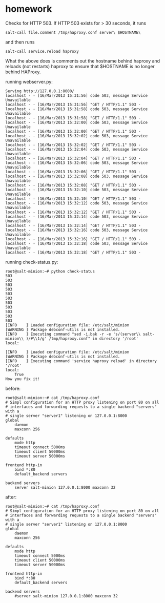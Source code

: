 homework
========


Checks for HTTP 503.  If HTTP 503 exists for > 30 seconds, it runs 

    salt-call file.comment /tmp/haproxy.conf server\ $HOSTNAME\ 

and then runs

    salt-call service.reload haproxy
    
What the above does is comments out the hostname behind haproxy and reloads (not restarts) haproxy to ensure that $HOSTNAME
is no longer behind HAProxy. 

running webserver.py:

    Serving http://127.0.0.1:8000/
    localhost - - [16/Mar/2013 15:31:56] code 503, message Service Unavailable
    localhost - - [16/Mar/2013 15:31:56] "GET / HTTP/1.1" 503 -
    localhost - - [16/Mar/2013 15:31:58] code 503, message Service Unavailable
    localhost - - [16/Mar/2013 15:31:58] "GET / HTTP/1.1" 503 -
    localhost - - [16/Mar/2013 15:32:00] code 503, message Service Unavailable
    localhost - - [16/Mar/2013 15:32:00] "GET / HTTP/1.1" 503 -
    localhost - - [16/Mar/2013 15:32:02] code 503, message Service Unavailable
    localhost - - [16/Mar/2013 15:32:02] "GET / HTTP/1.1" 503 -
    localhost - - [16/Mar/2013 15:32:04] code 503, message Service Unavailable
    localhost - - [16/Mar/2013 15:32:04] "GET / HTTP/1.1" 503 -
    localhost - - [16/Mar/2013 15:32:06] code 503, message Service Unavailable
    localhost - - [16/Mar/2013 15:32:06] "GET / HTTP/1.1" 503 -
    localhost - - [16/Mar/2013 15:32:08] code 503, message Service Unavailable
    localhost - - [16/Mar/2013 15:32:08] "GET / HTTP/1.1" 503 -
    localhost - - [16/Mar/2013 15:32:10] code 503, message Service Unavailable
    localhost - - [16/Mar/2013 15:32:10] "GET / HTTP/1.1" 503 -
    localhost - - [16/Mar/2013 15:32:12] code 503, message Service Unavailable
    localhost - - [16/Mar/2013 15:32:12] "GET / HTTP/1.1" 503 -
    localhost - - [16/Mar/2013 15:32:14] code 503, message Service Unavailable
    localhost - - [16/Mar/2013 15:32:14] "GET / HTTP/1.1" 503 -
    localhost - - [16/Mar/2013 15:32:16] code 503, message Service Unavailable
    localhost - - [16/Mar/2013 15:32:16] "GET / HTTP/1.1" 503 -
    localhost - - [16/Mar/2013 15:32:18] code 503, message Service Unavailable
    localhost - - [16/Mar/2013 15:32:18] "GET / HTTP/1.1" 503 -


running check-status.py:

    root@salt-minion:~# python check-status 
    503
    503
    503
    503
    503
    503
    503
    503
    503
    503
    503
    [INFO    ] Loaded configuration file: /etc/salt/minion
    [WARNING ] Package debconf-utils is not installed.
    [INFO    ] Executing command "sed -i.bak -r -e 's/(server\\ salt-minion\\ )/#\\1/g' /tmp/haproxy.conf" in directory '/root'
    local:
        
    [INFO    ] Loaded configuration file: /etc/salt/minion
    [WARNING ] Package debconf-utils is not installed.
    [INFO    ] Executing command 'service haproxy reload' in directory '/root'
    local:
        True
    Now you fix it!


before:

    root@salt-minion:~# cat /tmp/haproxy.conf
    # Simpl configuration for an HTTP proxy listening on port 80 on all
    # interfaces and forwarding requests to a single backend "servers" with a
    # single server "server1" listening on 127.0.0.1:8000
    global
        daemon
        maxconn 256

    defaults
        mode http
        timeout connect 5000ms
        timeout client 50000ms
        timeout server 50000ms

    frontend http-in
        bind *:80
        default_backend servers

    backend servers
        server salt-minion 127.0.0.1:8000 maxconn 32


after:

    root@salt-minion:~# cat /tmp/haproxy.conf
    # Simpl configuration for an HTTP proxy listening on port 80 on all
    # interfaces and forwarding requests to a single backend "servers" with a
    # single server "server1" listening on 127.0.0.1:8000
    global
        daemon
        maxconn 256

    defaults
        mode http
        timeout connect 5000ms
        timeout client 50000ms
        timeout server 50000ms

    frontend http-in
        bind *:80
        default_backend servers

    backend servers
        #server salt-minion 127.0.0.1:8000 maxconn 32
